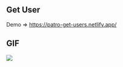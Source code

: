 ## Get User
Demo => https://patro-get-users.netlify.app/

## GIF
![](https://github.com/samettekin01/Get-Users/blob/main/get-user.gif)
